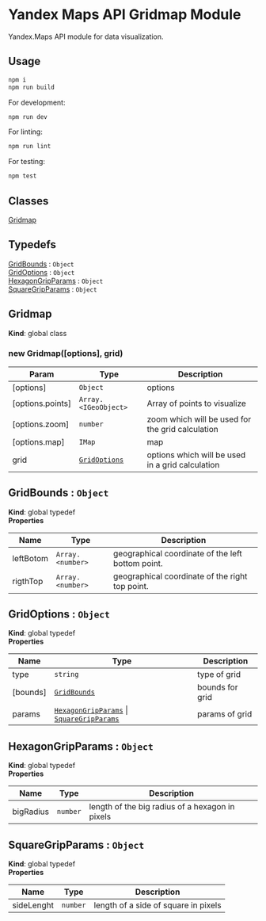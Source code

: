 # Yandex Maps API Gridmap Module

Yandex.Maps API module for data visualization.

## Usage

```bash
npm i
npm run build
```

For development:

```bash
npm run dev
```

For linting:

```bash
npm run lint
```

For testing:

```bash
npm test
```


## Classes

<dl>
<dt><a href="#Gridmap">Gridmap</a></dt>
<dd></dd>
</dl>

## Typedefs

<dl>
<dt><a href="#GridBounds">GridBounds</a> : <code>Object</code></dt>
<dd></dd>
<dt><a href="#GridOptions">GridOptions</a> : <code>Object</code></dt>
<dd></dd>
<dt><a href="#HexagonGripParams">HexagonGripParams</a> : <code>Object</code></dt>
<dd></dd>
<dt><a href="#SquareGripParams">SquareGripParams</a> : <code>Object</code></dt>
<dd></dd>
</dl>

<a name="Gridmap"></a>

## Gridmap
**Kind**: global class  
<a name="new_Gridmap_new"></a>

### new Gridmap([options], grid)

| Param | Type | Description |
| --- | --- | --- |
| [options] | <code>Object</code> | options |
| [options.points] | <code>Array.&lt;IGeoObject&gt;</code> | Array of points to visualize |
| [options.zoom] | <code>number</code> | zoom which will be used for the grid calculation |
| [options.map] | <code>IMap</code> | map |
| grid | [<code>GridOptions</code>](#GridOptions) | options which will be used in a grid calculation |

<a name="GridBounds"></a>

## GridBounds : <code>Object</code>
**Kind**: global typedef  
**Properties**

| Name | Type | Description |
| --- | --- | --- |
| leftBotom | <code>Array.&lt;number&gt;</code> | geographical coordinate of the left bottom point. |
| rigthTop | <code>Array.&lt;number&gt;</code> | geographical coordinate of the right top point. |

<a name="GridOptions"></a>

## GridOptions : <code>Object</code>
**Kind**: global typedef  
**Properties**

| Name | Type | Description |
| --- | --- | --- |
| type | <code>string</code> | type of grid |
| [bounds] | [<code>GridBounds</code>](#GridBounds) | bounds for grid |
| params | [<code>HexagonGripParams</code>](#HexagonGripParams) \| [<code>SquareGripParams</code>](#SquareGripParams) | params of grid |

<a name="HexagonGripParams"></a>

## HexagonGripParams : <code>Object</code>
**Kind**: global typedef  
**Properties**

| Name | Type | Description |
| --- | --- | --- |
| bigRadius | <code>number</code> | length of the big radius of a hexagon in pixels |

<a name="SquareGripParams"></a>

## SquareGripParams : <code>Object</code>
**Kind**: global typedef  
**Properties**

| Name | Type | Description |
| --- | --- | --- |
| sideLenght | <code>number</code> | length of a side of square in pixels |

